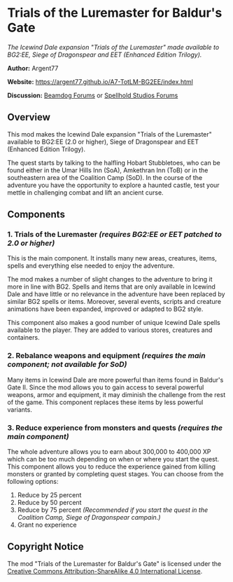 # Trials of the Luremaster for Baldur's Gate
*The Icewind Dale expansion "Trials of the Luremaster" made available to BG2:EE, Siege of Dragonspear and EET (Enhanced Edition Trilogy).*

**Author:** Argent77

**Website:** https://argent77.github.io/A7-TotLM-BG2EE/index.html

**Discussion:** [Beamdog Forums](https://forums.beamdog.com/discussion/73701/) or [Spellhold Studios Forums](http://www.shsforums.net/forum/669-trials-of-the-luremaster-for-bg2ee/)

## Overview

This mod makes the Icewind Dale expansion "Trials of the Luremaster" available to BG2:EE (2.0 or higher), Siege of Dragonspear and EET (Enhanced Edition Trilogy).

The quest starts by talking to the halfling Hobart Stubbletoes, who can be found either in the Umar Hills Inn (SoA), Amkethran Inn (ToB) or in the southeastern area of the Coalition Camp (SoD). In the course of the adventure you have the opportunity to explore a haunted castle, test your mettle in challenging combat and lift an ancient curse.


## Components

### 1. Trials of the Luremaster *(requires BG2:EE or EET patched to 2.0 or higher)*

This is the main component. It installs many new areas, creatures, items, spells and everything else needed to enjoy the adventure.

The mod makes a number of slight changes to the adventure to bring it more in line with BG2. Spells and items that are only available in Icewind Dale and have little or no relevance in the adventure have been replaced by similar BG2 spells or items. Moreover, several events, scripts and creature animations have been expanded, improved or adapted to BG2 style.

This component also makes a good number of unique Icewind Dale spells available to the player. They are added to various stores, creatures and containers.

### 2. Rebalance weapons and equipment *(requires the main component; not available for SoD)*

Many items in Icewind Dale are more powerful than items found in Baldur's Gate II. Since the mod allows you to gain access to several powerful weapons, armor and equipment, it may diminish the challenge from the rest of the game. This component replaces these items by less powerful variants.

### 3. Reduce experience from monsters and quests *(requires the main component)*

The whole adventure allows you to earn about 300,000 to 400,000 XP which can be too much depending on when or where you start the quest. This component allows you to reduce the experience gained from killing monsters or granted by completing quest stages. You can choose from the following options:

1. Reduce by 25 percent
2. Reduce by 50 percent
3. Reduce by 75 percent *(Recommended if you start the quest in the Coalition Camp, Siege of Dragonspear campain.)*
4. Grant no experience

## Copyright Notice

The mod "Trials of the Luremaster for Baldur's Gate" is licensed under the [Creative Commons Attribution-ShareAlike 4.0 International License](http://creativecommons.org/licenses/by-sa/4.0/).

